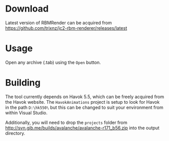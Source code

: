 Download
=============
Latest version of RBMRender can be acquired from https://github.com/trixnz/jc2-rbm-renderer/releases/latest

Usage
==============
Open any archive (.tab) using the ```Open``` button.

Building
==============
The tool currently depends on Havok 5.5, which can be freely acquired from the Havok website. The ```HavokAnimations``` project is setup to look for Havok in the path ```D:\hk550\``` but this can be changed to suit your environment from within Visual Studio.

Additionally, you will need to drop the ```projects``` folder from http://svn.gib.me/builds/avalanche/avalanche-r171_b56.zip into the output directory.
